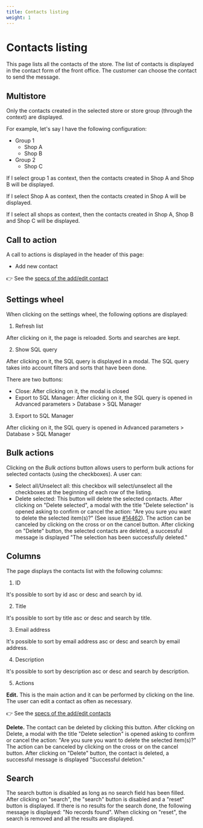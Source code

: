 ```yaml
---
title: Contacts listing
weight: 1
---
```

# Contacts listing

This page lists all the contacts of the store. The list of contacts is displayed in the contact form of the front office. The customer can choose the contact to send the message.
## Multistore

Only the contacts created in the selected store or store group (through the context) are displayed.

For example, let's say I have the following configuration:
- Group 1
  - Shop A
  - Shop B
- Group 2
  - Shop C

If I select group 1 as context, then the contacts created in Shop A and Shop B will be displayed.

If I select Shop A as context, then the contacts created in Shop A will be displayed.

If I select all shops as context, then the contacts created in Shop A, Shop B and Shop C will be displayed.
## Call to action

A call to actions is displayed in the header of this page:
 
  - Add new contact
  
👉 See the [specs of the add/edit contact](./add-edit-contact.md) 

## Settings wheel

When clicking on the settings wheel, the following options are displayed:

1. Refresh list

After clicking on it, the page is reloaded. Sorts and searches are kept.

2. Show SQL query

After clicking on it, the SQL query is displayed in a modal. The SQL query takes into account filters and sorts that have been done.

There are two buttons:

- Close: After clicking on it, the modal is closed
- Export to SQL Manager: After clicking on it, the SQL query is opened in Advanced parameters > Database > SQL Manager

3. Export to SQL Manager

After clicking on it, the SQL query is opened in Advanced parameters > Database > SQL Manager

## Bulk actions

Clicking on the _Bulk actions_ button allows users to perform bulk actions for selected contacts (using the checkboxes). A user can:

- Select all/Unselect all: this checkbox will select/unselect all the checkboxes at the beginning of each row of the listing.
- Delete selected: This button will delete the selected contacts. 
After clicking on "Delete selected", a modal with the title "Delete selection" is opened asking to confirm or cancel the action: "Are you sure you want to delete the selected item(s)?" (See issue [#14462](https://github.com/PrestaShop/PrestaShop/issues/14462)). The action can be canceled by clicking on the cross or on the cancel button.
After clicking on "Delete" button, the selected contacts are deleted, a successful message is displayed "The selection has been successfully deleted."

## Columns

The page displays the contacts list with the following columns:
 
1. ID

It's possible to sort by id asc or desc and search by id.

2. Title

It's possible to sort by title asc or desc and search by title.

3. Email address

It's possible to sort by email address asc or desc and search by email address.

4. Description

It's possible to sort by description asc or desc and search by description.

5. Actions

**Edit.** This is the main action and it can be performed by clicking on the line. The user can edit a contact as often as necessary. 

👉 See the [specs of the add/edit contacts](./add-edit-contacts.md) 

**Delete.** The contact can be deleted by clicking this button. After clicking on Delete, a modal with the title "Delete selection" is opened asking to confirm or cancel the action: "Are you sure you want to delete the selected item(s)?" The action can be canceled by clicking on the cross or on the cancel button. After clicking on "Delete" button, the contact is deleted, a successful message is displayed "Successful deletion."
## Search

The search button is disabled as long as no search field has been filled.
After clicking on "search", the "search" button is disabled and a "reset" button is displayed.
If there is no results for the search done, the following message is displayed: "No records found".
When clicking on "reset", the search is removed and all the results are displayed.
